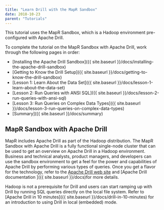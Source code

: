 ```yaml
---
title: "Learn Drill with the MapR Sandbox"
date: 2018-10-23
parent: "Tutorials"
---
```

This tutorial uses the MapR Sandbox, which is a Hadoop environment pre-
configured with Apache Drill.

To complete the tutorial on the MapR Sandbox with Apache Drill, work through
the following pages in order:

  * [Installing the Apache Drill Sandbox]({{ site.baseurl }}/docs/installing-the-apache-drill-sandbox)
  * [Getting to Know the Drill Setup]({{ site.baseurl }}/docs/getting-to-know-the-drill-sandbox)
  * [Lesson 1: Learn About the Data Set]({{ site.baseurl }}/docs/lesson-1-learn-about-the-data-set)
  * [Lesson 2: Run Queries with ANSI SQL]({{ site.baseurl }}/docs/lesson-2-run-queries-with-ansi-sql)
  * [Lesson 3: Run Queries on Complex Data Types]({{ site.baseurl }}/docs/lesson-3-run-queries-on-complex-data-types)
  * [Summary]({{ site.baseurl }}/docs/summary)

## MapR Sandbox with Apache Drill

MapR includes Apache Drill as part of the Hadoop distribution. The MapR
Sandbox with Apache Drill is a fully functional single-node cluster that can
be used to get an overview on Apache Drill in a Hadoop environment. Business
and technical analysts, product managers, and developers can use the sandbox
environment to get a feel for the power and capabilities of Apache Drill by
performing various types of queries. Once you get a flavor for the technology,
refer to the [Apache Drill web site](http://drill.apache.org) and
[Apache Drill documentation
]({{ site.baseurl }}/docs)for more
details.

Hadoop is not a prerequisite for Drill and users can start ramping
up with Drill by running SQL queries directly on the local file system. Refer
to [Apache Drill in 10 minutes]({{ site.baseurl }}/docs/drill-in-10-minutes) for an introduction to using Drill in local
(embedded) mode.

